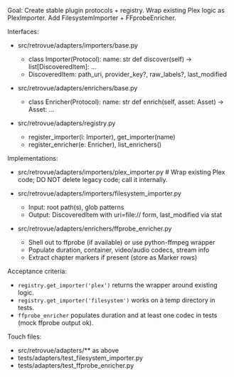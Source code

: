 Goal: Create stable plugin protocols + registry. Wrap existing Plex logic as PlexImporter. Add FilesystemImporter + FFprobeEnricher.

Interfaces:

- src/retrovue/adapters/importers/base.py

  - class Importer(Protocol):
    name: str
    def discover(self) -> list[DiscoveredItem]: ...
  - DiscoveredItem: path_uri, provider_key?, raw_labels?, last_modified

- src/retrovue/adapters/enrichers/base.py

  - class Enricher(Protocol):
    name: str
    def enrich(self, asset: Asset) -> Asset: ...

- src/retrovue/adapters/registry.py
  - register_importer(i: Importer), get_importer(name)
  - register_enricher(e: Enricher), list_enrichers()

Implementations:

- src/retrovue/adapters/importers/plex_importer.py # Wrap existing Plex code; DO NOT delete legacy code; call it internally.
- src/retrovue/adapters/importers/filesystem_importer.py

  - Input: root path(s), glob patterns
  - Output: DiscoveredItem with uri=file:// form, last_modified via stat

- src/retrovue/adapters/enrichers/ffprobe_enricher.py
  - Shell out to ffprobe (if available) or use python-ffmpeg wrapper
  - Populate duration, container, video/audio codecs, stream info
  - Extract chapter markers if present (store as Marker rows)

Acceptance criteria:

- `registry.get_importer('plex')` returns the wrapper around existing logic.
- `registry.get_importer('filesystem')` works on a temp directory in tests.
- `ffprobe_enricher` populates duration and at least one codec in tests (mock ffprobe output ok).

Touch files:

- src/retrovue/adapters/\*\* as above
- tests/adapters/test_filesystem_importer.py
- tests/adapters/test_ffprobe_enricher.py
